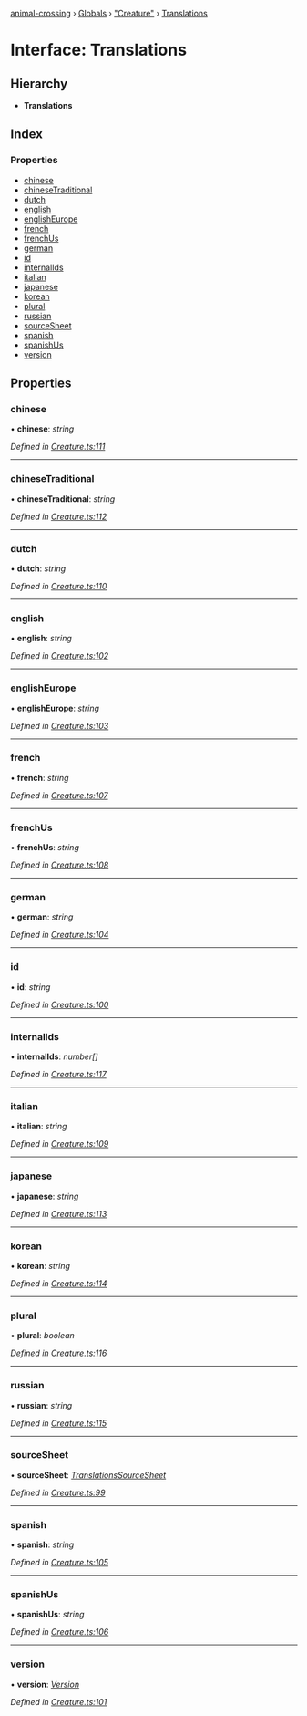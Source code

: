 [animal-crossing](../README.md) › [Globals](../globals.md) › ["Creature"](../modules/_creature_.md) › [Translations](_creature_.translations.md)

# Interface: Translations

## Hierarchy

* **Translations**

## Index

### Properties

* [chinese](_creature_.translations.md#chinese)
* [chineseTraditional](_creature_.translations.md#chinesetraditional)
* [dutch](_creature_.translations.md#dutch)
* [english](_creature_.translations.md#english)
* [englishEurope](_creature_.translations.md#englisheurope)
* [french](_creature_.translations.md#french)
* [frenchUs](_creature_.translations.md#frenchus)
* [german](_creature_.translations.md#german)
* [id](_creature_.translations.md#id)
* [internalIds](_creature_.translations.md#internalids)
* [italian](_creature_.translations.md#italian)
* [japanese](_creature_.translations.md#japanese)
* [korean](_creature_.translations.md#korean)
* [plural](_creature_.translations.md#plural)
* [russian](_creature_.translations.md#russian)
* [sourceSheet](_creature_.translations.md#sourcesheet)
* [spanish](_creature_.translations.md#spanish)
* [spanishUs](_creature_.translations.md#spanishus)
* [version](_creature_.translations.md#version)

## Properties

###  chinese

• **chinese**: *string*

*Defined in [Creature.ts:111](https://github.com/Norviah/animal-crossing/blob/09a17bd/module/types/Creature.ts#L111)*

___

###  chineseTraditional

• **chineseTraditional**: *string*

*Defined in [Creature.ts:112](https://github.com/Norviah/animal-crossing/blob/09a17bd/module/types/Creature.ts#L112)*

___

###  dutch

• **dutch**: *string*

*Defined in [Creature.ts:110](https://github.com/Norviah/animal-crossing/blob/09a17bd/module/types/Creature.ts#L110)*

___

###  english

• **english**: *string*

*Defined in [Creature.ts:102](https://github.com/Norviah/animal-crossing/blob/09a17bd/module/types/Creature.ts#L102)*

___

###  englishEurope

• **englishEurope**: *string*

*Defined in [Creature.ts:103](https://github.com/Norviah/animal-crossing/blob/09a17bd/module/types/Creature.ts#L103)*

___

###  french

• **french**: *string*

*Defined in [Creature.ts:107](https://github.com/Norviah/animal-crossing/blob/09a17bd/module/types/Creature.ts#L107)*

___

###  frenchUs

• **frenchUs**: *string*

*Defined in [Creature.ts:108](https://github.com/Norviah/animal-crossing/blob/09a17bd/module/types/Creature.ts#L108)*

___

###  german

• **german**: *string*

*Defined in [Creature.ts:104](https://github.com/Norviah/animal-crossing/blob/09a17bd/module/types/Creature.ts#L104)*

___

###  id

• **id**: *string*

*Defined in [Creature.ts:100](https://github.com/Norviah/animal-crossing/blob/09a17bd/module/types/Creature.ts#L100)*

___

###  internalIds

• **internalIds**: *number[]*

*Defined in [Creature.ts:117](https://github.com/Norviah/animal-crossing/blob/09a17bd/module/types/Creature.ts#L117)*

___

###  italian

• **italian**: *string*

*Defined in [Creature.ts:109](https://github.com/Norviah/animal-crossing/blob/09a17bd/module/types/Creature.ts#L109)*

___

###  japanese

• **japanese**: *string*

*Defined in [Creature.ts:113](https://github.com/Norviah/animal-crossing/blob/09a17bd/module/types/Creature.ts#L113)*

___

###  korean

• **korean**: *string*

*Defined in [Creature.ts:114](https://github.com/Norviah/animal-crossing/blob/09a17bd/module/types/Creature.ts#L114)*

___

###  plural

• **plural**: *boolean*

*Defined in [Creature.ts:116](https://github.com/Norviah/animal-crossing/blob/09a17bd/module/types/Creature.ts#L116)*

___

###  russian

• **russian**: *string*

*Defined in [Creature.ts:115](https://github.com/Norviah/animal-crossing/blob/09a17bd/module/types/Creature.ts#L115)*

___

###  sourceSheet

• **sourceSheet**: *[TranslationsSourceSheet](../enums/_creature_.translationssourcesheet.md)*

*Defined in [Creature.ts:99](https://github.com/Norviah/animal-crossing/blob/09a17bd/module/types/Creature.ts#L99)*

___

###  spanish

• **spanish**: *string*

*Defined in [Creature.ts:105](https://github.com/Norviah/animal-crossing/blob/09a17bd/module/types/Creature.ts#L105)*

___

###  spanishUs

• **spanishUs**: *string*

*Defined in [Creature.ts:106](https://github.com/Norviah/animal-crossing/blob/09a17bd/module/types/Creature.ts#L106)*

___

###  version

• **version**: *[Version](../enums/_creature_.version.md)*

*Defined in [Creature.ts:101](https://github.com/Norviah/animal-crossing/blob/09a17bd/module/types/Creature.ts#L101)*
